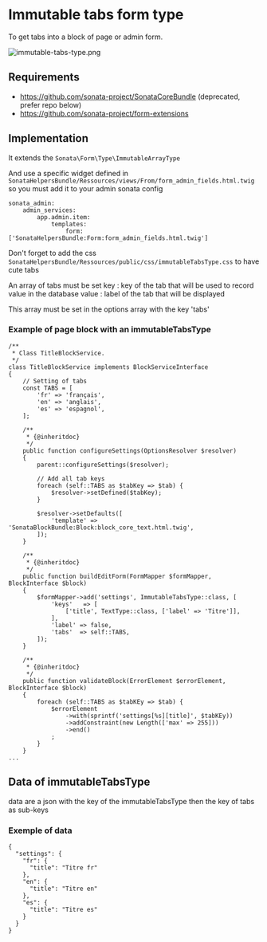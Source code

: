 # Immutable tabs form type

To get tabs into a block of page or admin form.

![immutable-tabs-type.png](img/immutable-tabs-type.png)

## Requirements

- https://github.com/sonata-project/SonataCoreBundle (deprecated, prefer repo below)
- https://github.com/sonata-project/form-extensions

## Implementation

It extends the `Sonata\Form\Type\ImmutableArrayType`

And use a specific widget defined in `SonataHelpersBundle/Ressources/views/From/form_admin_fields.html.twig` so you must add it to your admin sonata config

```
sonata_admin:
    admin_services:
        app.admin.item:
            templates:
                form: ['SonataHelpersBundle:Form:form_admin_fields.html.twig']
```

Don't forget to add the css `SonataHelpersBundle/Ressources/public/css/immutableTabsType.css` to have cute tabs

An array of tabs must be set
 key :   key of the tab that will be used to record value in the database
 value : label of the tab that will be displayed

This array must be set in the options array with the key 'tabs'

### Example of page block with an immutableTabsType

```
/**
 * Class TitleBlockService.
 */
class TitleBlockService implements BlockServiceInterface
{
    // Setting of tabs
    const TABS = [
        'fr' => 'français',
        'en' => 'anglais',
        'es' => 'espagnol',
    ];

    /**
     * {@inheritdoc}
     */
    public function configureSettings(OptionsResolver $resolver)
    {
        parent::configureSettings($resolver);

        // Add all tab keys
        foreach (self::TABS as $tabKey => $tab) {
            $resolver->setDefined($tabKey);
        }

        $resolver->setDefaults([
            'template' => 'SonataBlockBundle:Block:block_core_text.html.twig',
        ]);
    }

    /**
     * {@inheritdoc}
     */
    public function buildEditForm(FormMapper $formMapper, BlockInterface $block)
    {
        $formMapper->add('settings', ImmutableTabsType::class, [
            'keys'   => [
                ['title', TextType::class, ['label' => 'Titre']],
            ],
            'label' => false,
            'tabs'  => self::TABS,
        ]);
    }

    /**
     * {@inheritdoc}
     */
    public function validateBlock(ErrorElement $errorElement, BlockInterface $block)
    {
        foreach (self::TABS as $tabKEy => $tab) {
            $errorElement
                ->with(sprintf('settings[%s][title]', $tabKEy))
                ->addConstraint(new Length(['max' => 255]))
                ->end()
            ;
        }
    }
...
```

## Data of immutableTabsType

data are a json with the key of the immutableTabsType then the key of tabs as sub-keys

### Exemple of data

```
{
  "settings": {
    "fr": {
      "title": "Titre fr"
    },
    "en": {
      "title": "Titre en"
    },
    "es": {
      "title": "Titre es"
    }
  }
}
```
